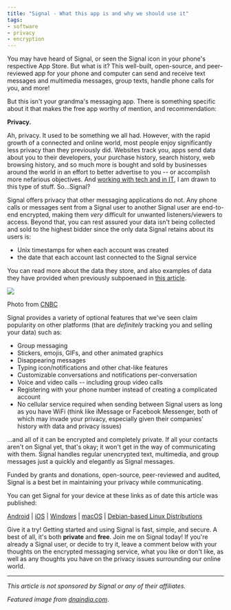 ```yaml
---
title: "Signal - What this app is and why we should use it"
tags:
- software
- privacy
- encryption
---
```

You may have heard of Signal, or seen the Signal icon in your phone's respective App Store. But what is it? This well-built, open-source, and peer-reviewed app for your phone and computer can send and receive text messages and multimedia messages, group texts, handle phone calls for you, and more!

But this isn't your grandma's messaging app. There is something specific about it that makes the free app worthy of mention, and recommendation:

**Privacy.**

Ah, privacy. It used to be something we all had. However, with the rapid growth of a connected and online world, most people enjoy significantly less privacy than they previously did. Websites track you, apps send data about you to their developers, your purchase history, search history, web browsing history, and so much more is bought and sold by businesses around the world in an effort to better advertise to you -- or accomplish more nefarious objectives. And [working with tech and in IT](/_index.md), I am drawn to this type of stuff. So...Signal?

Signal offers privacy that other messaging applications do not. Any phone calls or messages sent from a Signal user to another Signal user are end-to-end encrypted, making them _very_ difficult for unwanted listeners/viewers to access. Beyond that, you can rest assured your data isn't being collected and sold to the highest bidder since the only data Signal retains about its users is:

- Unix timestamps for when each account was created
- the date that each account last connected to the Signal service

You can read more about the data they store, and also examples of data they have provided when previously subpoenaed in [this article](https://www.blogger.com/blog/post/edit/8562458718891840214/4850154605545152848#).

![](https://audiomgtmoregame.files.wordpress.com/2021/05/image.png?w=802)

Photo from [CNBC](https://www.blogger.com/blog/post/edit/8562458718891840214/4850154605545152848#)

Signal provides a variety of optional features that we've seen claim popularity on other platforms (that are _definitely_ tracking you and selling your data) such as:

- Group messaging
- Stickers, emojis, GIFs, and other animated graphics
- Disappearing messages
- Typing icon/notifications and other chat-like features
- Customizable conversations and notifications per-conversation
- Voice and video calls -- including group video calls
- Registering with your phone number instead of creating a complicated account
- No cellular service required when sending between Signal users as long as you have WiFi (think like iMessage or Facebook Messenger, both of which may invade your privacy, especially given their companies' history with data and privacy issues)

...and all of it can be encrypted and completely private. If all your contacts aren't on Signal yet, that's okay; it won't get in the way of communicating with them. Signal handles regular unencrypted text, multimedia, and group messages just a quickly and elegantly as Signal messages.

Funded by grants and donations, open-source, peer-reviewed and audited, Signal is a best bet in maintaining your privacy while communicating.

You can get Signal for your device at these links as of date this article was published:

[Android](https://www.blogger.com/blog/post/edit/8562458718891840214/4850154605545152848#) | [iOS](https://www.blogger.com/blog/post/edit/8562458718891840214/4850154605545152848#) | [Windows](https://www.blogger.com/blog/post/edit/8562458718891840214/4850154605545152848#) | [macOS](https://www.blogger.com/blog/post/edit/8562458718891840214/4850154605545152848#) | [Debian-based Linux Distributions](https://www.blogger.com/blog/post/edit/8562458718891840214/4850154605545152848#)

Give it a try! Getting started and using Signal is fast, simple, and secure. A best of all, it's both **private** and **free**. Join me on Signal today! If you're already a Signal user, or decide to try it, leave a comment below with your thoughts on the encrypted messaging service, what you like or don't like, as well as any thoughts you have on the privacy issues surrounding our online world.

---

_This article is not sponsored by Signal or any of their affiliates._

_Featured image from [dnaindia.com](https://www.blogger.com/blog/post/edit/8562458718891840214/4850154605545152848#)_.